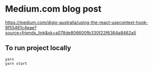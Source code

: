 # Medium.com blog post

https://medium.com/digio-australia/using-the-react-usecontext-hook-9f55461c4eae?source=friends_link&sk=a078de806600fb330f22f6364a8462a5

## To run project locally

```
yarn 
yarn start
```
